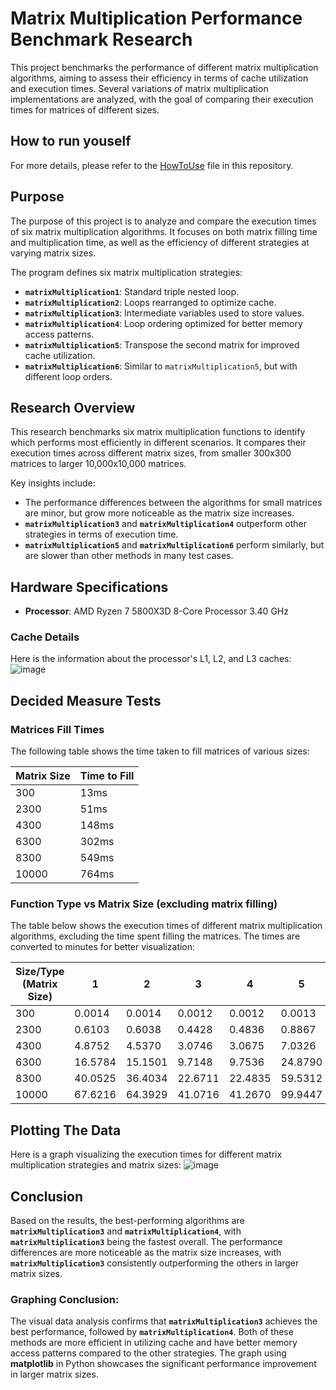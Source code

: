 
# Matrix Multiplication Performance Benchmark Research

This project benchmarks the performance of different matrix multiplication algorithms, aiming to assess their efficiency in terms of cache utilization and execution times. Several variations of matrix multiplication implementations are analyzed, with the goal of comparing their execution times for matrices of different sizes.

## How to run youself
For more details, please refer to the [HowToUse](HowToUse.md) file in this repository.

## Purpose
The purpose of this project is to analyze and compare the execution times of six matrix multiplication algorithms. It focuses on both matrix filling time and multiplication time, as well as the efficiency of different strategies at varying matrix sizes.

The program defines six matrix multiplication strategies:

- **`matrixMultiplication1`**: Standard triple nested loop.
- **`matrixMultiplication2`**: Loops rearranged to optimize cache.
- **`matrixMultiplication3`**: Intermediate variables used to store values.
- **`matrixMultiplication4`**: Loop ordering optimized for better memory access patterns.
- **`matrixMultiplication5`**: Transpose the second matrix for improved cache utilization.
- **`matrixMultiplication6`**: Similar to `matrixMultiplication5`, but with different loop orders.

## Research Overview
This research benchmarks six matrix multiplication functions to identify which performs most efficiently in different scenarios. It compares their execution times across different matrix sizes, from smaller 300x300 matrices to larger 10,000x10,000 matrices.

Key insights include:
- The performance differences between the algorithms for small matrices are minor, but grow more noticeable as the matrix size increases.
- **`matrixMultiplication3`** and **`matrixMultiplication4`** outperform other strategies in terms of execution time.
- **`matrixMultiplication5`** and **`matrixMultiplication6`** perform similarly, but are slower than other methods in many test cases.

## Hardware Specifications
- **Processor**: AMD Ryzen 7 5800X3D 8-Core Processor 3.40 GHz

### Cache Details
Here is the information about the processor's L1, L2, and L3 caches:
![image](https://github.com/user-attachments/assets/8f21344d-b57c-4622-8abb-2f6d70857bcc)

## Decided Measure Tests

### Matrices Fill Times

The following table shows the time taken to fill matrices of various sizes:

| Matrix Size | Time to Fill |
|-------------|--------------|
| 300         | 13ms         |
| 2300        | 51ms         |
| 4300        | 148ms        |
| 6300        | 302ms        |
| 8300        | 549ms        |
| 10000       | 764ms        |

### Function Type vs Matrix Size (excluding matrix filling)

The table below shows the execution times of different matrix multiplication algorithms, excluding the time spent filling the matrices. 
The times are converted to minutes for better visualization:

| Size/Type (Matrix Size) | 1      | 2      | 3      | 4      | 5      | 6      |
|-------------------------|--------|--------|--------|--------|--------|--------|
| 300                     | 0.0014| 0.0014| 0.0012| 0.0012| 0.0013| 0.0014|
| 2300                    | 0.6103| 0.6038| 0.4428| 0.4836| 0.8867| 0.8852|
| 4300                    | 4.8752| 4.5370| 3.0746| 3.0675| 7.0326| 6.9502|
| 6300                    | 16.5784| 15.1501| 9.7148| 9.7536| 24.8790| 24.9332|
| 8300                    | 40.0525| 36.4034| 22.6711| 22.4835| 59.5312| 59.6276|
| 10000                   | 67.6216| 64.3929| 41.0716| 41.2670| 99.9447| 102.2649|

## Plotting The Data

Here is a graph visualizing the execution times for different matrix multiplication strategies and matrix sizes:
![image](https://github.com/user-attachments/assets/ecd7ab60-b663-45f7-9a3f-5229180aed3b)

## Conclusion
Based on the results, the best-performing algorithms are **`matrixMultiplication3`** and **`matrixMultiplication4`**, with **`matrixMultiplication3`** being the fastest overall. The performance differences are more noticeable as the matrix size increases, with **`matrixMultiplication3`** consistently outperforming the others in larger matrix sizes. 

### Graphing Conclusion:
The visual data analysis confirms that **`matrixMultiplication3`** achieves the best performance, followed by **`matrixMultiplication4`**. Both of these methods are more efficient in utilizing cache and have better memory access patterns compared to the other strategies. The graph using **matplotlib** in Python showcases the significant performance improvement in larger matrix sizes.


